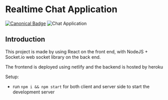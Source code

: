 # Realtime Chat Application
[![Canonical Badge](https://img.shields.io/badge/ayushpaharia-30302f?style=for-the-badge&logo=canonical)](https://realtime-react-chatapp.netlify.app/)
![Chat Application](https://i.postimg.cc/0jkMBGHQ/image-1.png)

## Introduction

This project is made by using React on the front end, with NodeJS + Socket.io web socket library on the back end. 

The frontend is deployed using netlify and the backend is hosted by heroku

Setup:
- run ```npm i && npm start``` for both client and server side to start the development server
